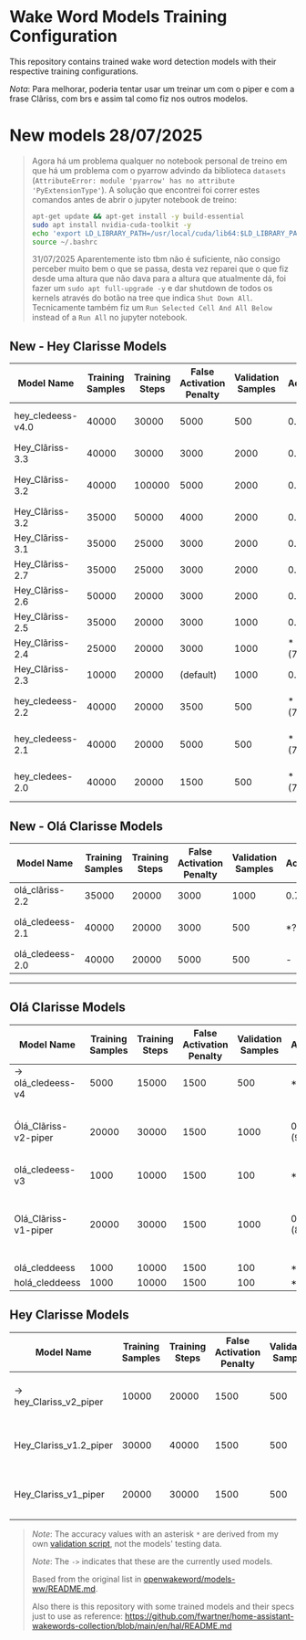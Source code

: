 # Wake Word Models Training Configuration

This repository contains trained wake word detection models with their respective training configurations.

*Nota*: Para melhorar, poderia tentar usar um treinar um com o piper e com a frase Clãriss, com brs e assim tal como fiz nos outros modelos.

# New models 28/07/2025
> Agora há um problema qualquer no notebook personal de treino em que há um problema com o pyarrow advindo da biblioteca `datasets` (`AttributeError: module 'pyarrow' has no attribute 'PyExtensionType'`). A solução que encontrei foi correr estes comandos antes de abrir o jupyter notebook de treino:
> ```sh
> apt-get update && apt-get install -y build-essential
> sudo apt install nvidia-cuda-toolkit -y
> echo 'export LD_LIBRARY_PATH=/usr/local/cuda/lib64:$LD_LIBRARY_PATH' >> ~/.bashrc
> source ~/.bashrc
> ```
> 31/07/2025
> Aparentemente isto tbm não é suficiente, não consigo perceber muito bem o que se passa, desta vez reparei que o que fiz desde uma altura que não dava para a altura que atualmente dá, foi fazer um `sudo apt full-upgrade -y` e dar shutdown de todos os kernels através do botão na tree que indica `Shut Down All`. Tecnicamente também fiz um `Run Selected Cell And All Below` instead of a `Run All` no jupyter notebook.


## New - Hey Clarisse Models

| Model Name        | Training Samples | Training Steps | False Activation Penalty | Validation Samples | Accuracy  | Recall | False Positives per Hour | Notes                     |
| ----------------- | ---------------- | -------------- | ------------------------ | ------------------ | --------- | ------ | ------------------------ | ------------------------- |
| hey_cledeess-v4.0 | 40000            | 30000          | 5000                     | 500                | 0.71      | 0.42   | 0.17                     | English GPU training      |
| Hey_Clãriss-3.3   | 40000            | 30000          | 3000                     | 2000               | 0.78      | 0.56   | 0.18                     | Hey_Clãriss               |
| Hey_Clãriss-3.2   | 40000            | 100000         | 5000                     | 2000               | 0.73      | 0.46   | 0.09                     | Hey_Clãriss (in training) |
| Hey_Clãriss-3.2   | 35000            | 50000          | 4000                     | 2000               | 0.73      | 0.46   | 0.09                     | Hey_Clãriss               |
| Hey_Clãriss-3.1   | 35000            | 25000          | 3000                     | 2000               | 0.76      | 0.52   | 0.17                     | Hey_Clãriss               |
| Hey_Clãriss-2.7   | 35000            | 25000          | 3000                     | 2000               | 0.75      | 0.49   | 0.00                     | Hey_Clãriss               |
| Hey_Clãriss-2.6   | 50000            | 20000          | 3000                     | 2000               | 0.70      | 0.41   | 0.09                     | Hey_Clãriss               |
| Hey_Clãriss-2.5   | 35000            | 20000          | 3000                     | 1000               | 0.73      | 0.47   | 0.00                     | Hey_Clãriss               |
| Hey_Clãriss-2.4   | 25000            | 20000          | 3000                     | 1000               | *(76.86%) | -      | *(3.85%)                 | Hey_Clãriss               |
| Hey_Clãriss-2.3   | 10000            | 20000          | (default)                | 1000               | 0.73      | 0.46   | 0.44                     | Hey_Clãriss               |
| hey_cledeess-2.2  | 40000            | 20000          | 3500                     | 500                | *(73.14%) | -      | *(1.92%)                 | Google Colab (simple)     |
| hey_cledeess-2.1  | 40000            | 20000          | 5000                     | 500                | *(75.62%) | -      | *(1.92%)                 | Google Colab (simple)     |
| hey_cledees-2.0   | 40000            | 20000          | 1500                     | 500                | *(70.66%) | -      | *(3.85%)                 | Google Colab (simple)     |


## New - Olá Clarisse Models

| Model Name       | Training Samples | Training Steps | False Activation Penalty | Validation Samples | Accuracy | Recall | False Positives per Hour | Notes                                 |
| ---------------- | ---------------- | -------------- | ------------------------ | ------------------ | -------- | ------ | ------------------------ | ------------------------------------- |
| olá_clãriss-2.2  | 35000            | 20000          | 3000                     | 1000               | 0.78     | 0.56   | 0.00                     | Ólá Clãriss; Olá Clãriss              |
| olá_cledeess-2.1 | 40000            | 20000          | 3000                     | 500                | *??      | -      | *??                      | Google Colab (simple) "ólá_cledeess!" |
| olá_cledeess-2.0 | 40000            | 20000          | 5000                     | 500                | -        | -      | -                        | Google Colab (simple)                 |


---


## Olá Clarisse Models

| Model Name           | Training Samples | Training Steps | False Activation Penalty | Validation Samples | Accuracy    | Recall | False Positives per Hour | Notes                                         |
| -------------------- | ---------------- | -------------- | ------------------------ | ------------------ | ----------- | ------ | ------------------------ | --------------------------------------------- |
| -> olá_cledeess-v4   | 5000             | 15000          | 1500                     | 500                | *95%        | -      | -                        | Colab                                         |
| Ólá_Clãriss-v2-piper | 20000            | 30000          | 1500                     | 1000               | 0.79 *(95%) | 0.58   | 0.7                      | Ólá Clãriss(?) (PTs, BRs, Espanhol)           |
| olá_cledeess-v3      | 1000             | 10000          | 1500                     | 100                | *90%        | ?      | ?                        | Colab                                         |
| Olá_Clãriss-v1-piper | 20000            | 30000          | 1500                     | 1000               | 0.84 *(88%) | 0.68   | 0.35                     | Olá Clãriss(?) (PTs, BRs, Espanhol, Italiano) |
| olá_cleddeess        | 1000             | 10000          | 1500                     | 100                | *78%        | ?      | ?                        | Colab                                         |
| holá_cleddeess       | 1000             | 10000          | 1500                     | 100                | *40%        | ?      | ?                        | Colab                                         |

## Hey Clarisse Models

| Model Name              | Training Samples | Training Steps | False Activation Penalty | Validation Samples | Accuracy | Recall | False Positives per Hour | Notes                             |
| ----------------------- | ---------------- | -------------- | ------------------------ | ------------------ | -------- | ------ | ------------------------ | --------------------------------- |
| -> hey_Clariss_v2_piper | 10000            | 20000          | 1500                     | 500                | 0.74     | 0.48   | 0.7    *(9.62%)          | Clãriss (PTs, BRs, Espanhol)      |
| Hey_Clariss_v1.2_piper  | 30000            | 40000          | 1500                     | 500                | 0.81     | 0.62   | 1.07                     | Clariss (PTs, Espanhol, Italiano) |
| Hey_Clariss_v1_piper    | 20000            | 30000          | 1500                     | 500                | 0.80     | 0.60   | 0.5                      | Clariss (PTs, Espanhol, Italiano) |


> *Note*: The accuracy values with an asterisk `*` are derived from my own [validation script](oww-training/test_oww_models.py), not the models' testing data.
> 
> *Note*: The `->` indicates that these are the currently used models.
> 
> Based from the original list in [openwakeword/models-ww/README.md](oww-training/models-ww/README.md).
>
> Also there is this repository with some trained models and their specs just to use as reference: https://github.com/fwartner/home-assistant-wakewords-collection/blob/main/en/hal/README.md